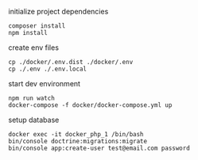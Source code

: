 
initialize project dependencies
```
composer install
npm install
```

create env files
```
cp ./docker/.env.dist ./docker/.env
cp ./.env ./.env.local
```

start dev environment
```
npm run watch  
docker-compose -f docker/docker-compose.yml up
```

setup database
```
docker exec -it docker_php_1 /bin/bash
bin/console doctrine:migrations:migrate
bin/console app:create-user test@email.com password
```